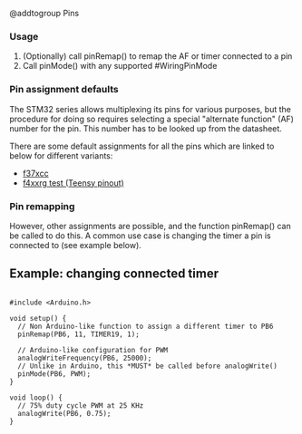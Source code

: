 @addtogroup Pins

### Usage

1. (Optionally) call pinRemap() to remap the AF or timer connected to a pin
2. Call pinMode() with any supported #WiringPinMode

### Pin assignment defaults

The STM32 series allows multiplexing its pins for various purposes, but the procedure for doing so requires selecting a special "alternate function" (AF) number for the pin. This number has to be looked up from the datasheet.

There are some default assignments for all the pins which are linked to below for different variants:

* [f37xcc](https://docs.google.com/spreadsheet/pub?key=0Ai-vm-to9OcDdG1zMzR5WFhweGVwNlNnZmtQdlpsb2c&single=true&gid=1&output=html)
* [f4xxrg test (Teensy pinout)](https://docs.google.com/spreadsheet/pub?key=0Ai-vm-to9OcDdG1zMzR5WFhweGVwNlNnZmtQdlpsb2c&single=true&gid=5&output=html)

### Pin remapping

However, other assignments are possible, and the function pinRemap() can be called to do this. A common use case is changing the timer a pin is connected to (see example below).

## Example: changing connected timer

~~~{.cpp}

#include <Arduino.h>

void setup() {
  // Non Arduino-like function to assign a different timer to PB6
  pinRemap(PB6, 11, TIMER19, 1);

  // Arduino-like configuration for PWM
  analogWriteFrequency(PB6, 25000);
  // Unlike in Arduino, this *MUST* be called before analogWrite()
  pinMode(PB6, PWM);
}

void loop() {
  // 75% duty cycle PWM at 25 KHz
  analogWrite(PB6, 0.75);
}

~~~
